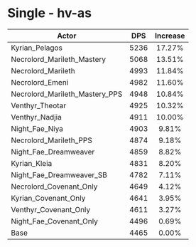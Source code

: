 # Single - hv-as
| Actor | DPS | Increase |
|---|:---:|:---:|
|Kyrian_Pelagos|5236|17.27%|
|Necrolord_Marileth_Mastery|5068|13.51%|
|Necrolord_Marileth|4993|11.84%|
|Necrolord_Emeni|4982|11.60%|
|Necrolord_Marileth_Mastery_PPS|4948|10.84%|
|Venthyr_Theotar|4925|10.32%|
|Venthyr_Nadjia|4911|10.00%|
|Night_Fae_Niya|4903|9.81%|
|Necrolord_Marileth_PPS|4874|9.18%|
|Night_Fae_Dreamweaver|4859|8.82%|
|Kyrian_Kleia|4831|8.20%|
|Night_Fae_Dreamweaver_SB|4782|7.11%|
|Necrolord_Covenant_Only|4649|4.12%|
|Kyrian_Covenant_Only|4641|3.95%|
|Venthyr_Covenant_Only|4611|3.27%|
|Night_Fae_Covenant_Only|4496|0.69%|
|Base|4465|0.00%|
